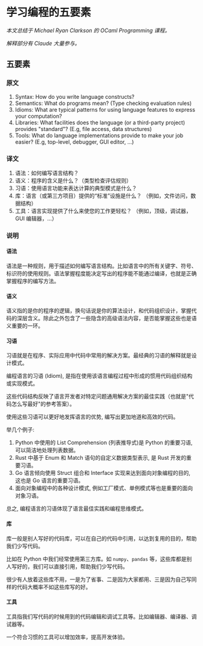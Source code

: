 # 学习编程的五要素

_本文总结于 Michael Ryan Clarkson 的 OCaml Programming 课程。_

_解释部分有 Claude 大量参与。_

## 五要素

### 原文

1. Syntax: How do you write language constructs?
2. Semantics: What do programs mean? (Type checking evaluation rules)
3. ldioms: What are typical patterns for using language features to express your computation?
4. Libraries: What facilities does the language (or a third-party project) provides "standard"? (E.g, file access, data structures)
5. Tools: What do language implementations provide to make your job easier? (E.g, top-level, debugger, GUl editor, ...)

### 译文

1. 语法：如何编写语言结构？
2. 语义：程序的含义是什么？（类型检查评估规则）
3. 习语：使用语言功能来表达计算的典型模式是什么？
4. 库：语言（或第三方项目）提供的“标准”设施是什么？ （例如，文件访问，数据结构）
5. 工具：语言实现提供了什么来使您的工作更轻松？ （例如，顶级，调试器，GUI 编辑器，...）

### 说明

#### 语法

语法是一种规则，用于描述如何编写语言结构。比如语言中的所有关键字、符号、标识符的使用规则。语法掌握程度能决定写出的程序能不能通过编译，也就是正确掌握程序的编写方法。

#### 语义

语义指的是你的程序的逻辑，换句话说是你的算法设计，和代码组织设计，掌握代码的深层含义。除此之外包含了一些隐含的高级语法内容，是否能掌握这些也是语义重要的一环。

#### 习语

习语就是在程序、实际应用中代码中常用的解决方案。最经典的习语的解释就是设计模式。

编程语言的习语 (Idiom), 是指在使用该语言编程过程中形成的惯用代码组织结构或实现模式。

这些代码结构反映了语言开发者对特定问题通用解决方案的最佳实践（也就是"代码怎么写最好"的参考答案）。

使用这些习语可以更好地发挥语言的优势, 编写出更加地道和高效的代码。

举几个例子:

1. Python 中使用的 List Comprehension (列表推导式)是 Python 的重要习语, 可以简洁地处理列表数据。
2. Rust 中基于 Enum 和 Match 语句的自定义数据类型表示, 是 Rust 开发的重要习语。
3. Go 语言倾向使用 Struct 组合和 Interface 实现来达到面向对象编程的目的, 这也是 Go 语言的重要习语。
4. 面向对象编程中的各种设计模式, 例如工厂模式、单例模式等也是重要的面向对象习语。

总之, 编程语言的习语体现了语言最佳实践和编程思维模式。

#### 库

库一般是别人写好的代码库，可以在自己的代码中引用，以达到复用的目的，帮助我们少写代码。

比如在 Python 中我们经常使用第三方库。如 `numpy`、`pandas` 等，这些库都是别人写好的，我们可以直接引用，帮助我们少写代码。

很少有人放着这些库不用，一是为了省事、二是因为大家都用、三是因为自己写同样的代码大概率不如这些库写的好。

#### 工具

工具指我们写代码的时候用到的代码编辑和调试工具等。比如编辑器、编译器、调试器等。

一个符合习惯的工具可以增加效率，提高开发体验。
